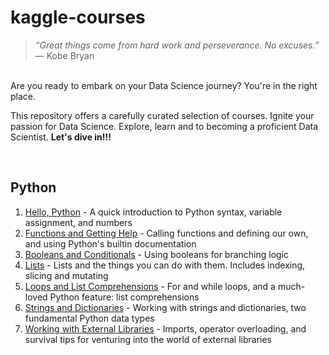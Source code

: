 # kaggle-courses
>*“Great things come from hard work and perseverance. No excuses.”*  — Kobe Bryan
<br />
Are you ready to embark on your Data Science journey? You're in the right place. 

This repository offers a carefully curated selection of courses.  Ignite your passion for Data Science. Explore, learn and to becoming a proficient Data Scientist.
**Let's dive in!!!**
<!--Thanks, https://www.kaggle.com/-->
<br />

Python 
------------- 
1. [Hello, Python](Python/1.exercise-syntax-variables-and-numbers.ipynb) - A quick introduction to Python syntax, variable assignment, and numbers
3. [Functions and Getting Help](Python/2.exercise-functions-and-getting-help.ipynb) - Calling functions and defining our own, and using Python's builtin documentation
4. [Booleans and Conditionals](Python/3.exercise-booleans-and-conditionals.ipynb) - Using booleans for branching logic
5. [Lists](Python/4.exercise-lists.ipynb) - Lists and the things you can do with them. Includes indexing, slicing and mutating
6. [Loops and List Comprehensions](Python/5.exercise-loops-and-list-comprehensions.ipynb) - For and while loops, and a much-loved Python feature: list comprehensions
7. [Strings and Dictionaries](Python/6.exercise-strings-and-dictionaries.ipynb) - Working with strings and dictionaries, two fundamental Python data types
8. [Working with External Libraries](Python/4.exercise-lists.ipynb) - Imports, operator overloading, and survival tips for venturing into the world of external libraries
